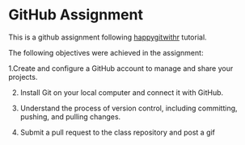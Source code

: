 # GitHub Assignment


This is a github assignment following [happygitwithr](https://happygitwithr.com/) tutorial.

The following objectives were achieved in the assignment:

1.Create and configure a GitHub account to manage and share your projects.

2. Install Git on your local computer and connect it with GitHub.

3. Understand the process of version control, including committing, pushing, and pulling changes.

4. Submit a pull request to the class repository and post a gif
